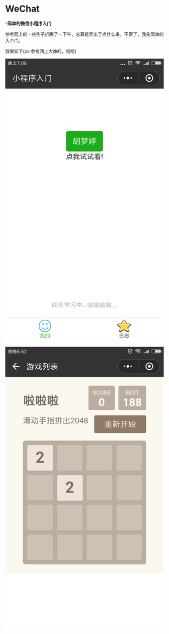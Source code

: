 # WeChat
-**简单的微信小程序入门**

参考网上的一些例子折腾了一下午，总算是弄出了点什么来。不管了，我先简单的入个门。

效果如下(ps:参考网上大神的，哈哈)

![ex](https://github.com/HuMengtingya/WeChat/blob/master/aaa1/images/little1.png)

![ex](https://github.com/HuMengtingya/WeChat/blob/master/aaa1/images/little2.png)

